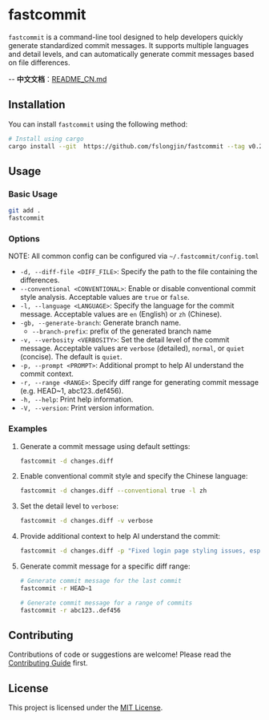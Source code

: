 # fastcommit

`fastcommit` is a command-line tool designed to help developers quickly generate standardized commit messages. It supports multiple languages and detail levels, and can automatically generate commit messages based on file differences.

-- **中文文档**：[README_CN.md](README_CN.md)

## Installation

You can install `fastcommit` using the following method:

```bash
# Install using cargo
cargo install --git  https://github.com/fslongjin/fastcommit --tag v0.2.0
```

## Usage

### Basic Usage

```bash
git add .
fastcommit
```

### Options

NOTE: All common config can be configured via `~/.fastcommit/config.toml`

- `-d, --diff-file <DIFF_FILE>`: Specify the path to the file containing the differences.
- `--conventional <CONVENTIONAL>`: Enable or disable conventional commit style analysis. Acceptable values are `true` or `false`.
- `-l, --language <LANGUAGE>`: Specify the language for the commit message. Acceptable values are `en` (English) or `zh` (Chinese).
- `-gb, --generate-branch`: Generate branch name.
   - `--branch-prefix`: prefix of the generated branch name
- `-v, --verbosity <VERBOSITY>`: Set the detail level of the commit message. Acceptable values are `verbose` (detailed), `normal`, or `quiet` (concise). The default is `quiet`.
- `-p, --prompt <PROMPT>`: Additional prompt to help AI understand the commit context.
- `-r, --range <RANGE>`: Specify diff range for generating commit message (e.g. HEAD~1, abc123..def456).
- `-h, --help`: Print help information.
- `-V, --version`: Print version information.

### Examples

1. Generate a commit message using default settings:

   ```bash
   fastcommit -d changes.diff
   ```

2. Enable conventional commit style and specify the Chinese language:

   ```bash
   fastcommit -d changes.diff --conventional true -l zh
   ```

3. Set the detail level to `verbose`:

   ```bash
   fastcommit -d changes.diff -v verbose
   ```

4. Provide additional context to help AI understand the commit:

   ```bash
   fastcommit -d changes.diff -p "Fixed login page styling issues, especially button alignment"
   ```

5. Generate commit message for a specific diff range:

   ```bash
   # Generate commit message for the last commit
   fastcommit -r HEAD~1
   
   # Generate commit message for a range of commits
   fastcommit -r abc123..def456
   ```

## Contributing

 Contributions of code or suggestions are welcome! Please read the [Contributing Guide](CONTRIBUTING.md) first.

## License

This project is licensed under the [MIT License](LICENSE).
